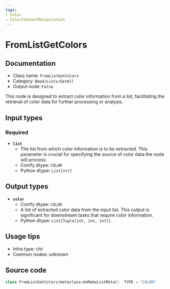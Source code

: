 ```yaml
---
tags:
- Color
- ColorChannelManipulation
---
```


# FromListGetColors
## Documentation
- Class name: `FromListGetColors`
- Category: `Bmad/Lists/GetAll`
- Output node: `False`

This node is designed to extract color information from a list, facilitating the retrieval of color data for further processing or analysis.
## Input types
### Required
- **`list`**
    - The list from which color information is to be extracted. This parameter is crucial for specifying the source of color data the node will process.
    - Comfy dtype: `COLOR`
    - Python dtype: `List[str]`
## Output types
- **`color`**
    - Comfy dtype: `COLOR`
    - A list of extracted color data from the input list. This output is significant for downstream tasks that require color information.
    - Python dtype: `List[Tuple[int, int, int]]`
## Usage tips
- Infra type: `CPU`
- Common nodes: unknown


## Source code
```python
class FromListGetColors(metaclass=UnMakeListMeta):  TYPE = "COLOR"

```
